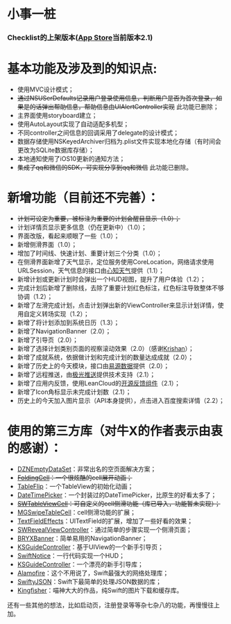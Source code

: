 小事一桩
==============
### Checklist的上架版本([App Store](https://itunes.apple.com/cn/app/%E5%B0%8F%E4%BA%8B%E4%B8%80%E6%A1%A9/id1209752906)当前版本2.1)

基本功能及涉及到的知识点:
==============
* 使用MVC设计模式；
* ~~通过NSUSerDefaults记录用户登录使用信息，判断用户是否为首次登录，如果是的话弹出帮助信息，帮助信息由UIAlertController实现~~ 此功能已删除；
* 主界面使用storyboard建立；
* 使用AutoLayout实现了自动适配多机型；
* 不同controller之间信息的回调采用了delegate的设计模式；
* 数据存储使用NSKeyedArchiver归档为.plist文件实现本地化存储（有时间会更改为SQLite数据库存储）；
* 本地通知使用了iOS10更新的通知方法；
* ~~集成了qq和微信的SDK，可实现分享到qq和微信~~ 此功能已删除。

新增功能（目前还不完善）：
==============
* ~~计划可设定为重要，被标注为重要的计划会醒目显示（1.0）；~~
* 计划详情页显示更多信息（仍在更新中）（1.0）；
* 界面改版，看起来顺眼了一些（1.0）；
* 新增侧滑界面（1.0）；
* 增加了时间线、快速计划、重要计划三个分类（1.0）；
* 在侧滑界面新增了天气显示，定位服务使用CoreLocation，网络请求使用URLSession，天气信息的接口由[心知天气](https://www.seniverse.com/)提供（1.1）；
* 新增计划或更新计划时会弹出一个HUD视图，提升了用户体验（1.2）；
* 完成计划后新增了删除线，去除了重要计划红色标注，红色标注导致整体不够协调（1.2）；
* 新增了左滑完成计划，点击计划弹出新的ViewController来显示计划详情，使用自定义转场实现（1.2）；
* 新增了将计划添加到系统日历（1.3）；
* 新增了NavigationBanner（2.0）；
* 新增了引导页（2.0）；
* 新增了选择计划类别页面的视察滚动效果（2.0）（感谢[Krishan](https://blog.krishan711.com/)）；
* 新增了成就系统，依据做计划和完成计划的数量达成成就（2.0）；
* 新增了历史上的今天模块，接口由[易源数据](https://www.showapi.com/)提供（2.0）；
* 新增了远程推送，由[极光推送](https://www.jiguang.cn/)提供技术支持（2.1）；
* 新增了应用内反馈，使用LeanCloud的[开源反馈组件](https://leancloud.cn/docs/feedback.html)（2.1）；
* 新增了Icon角标显示未完成计划数（2.1）；
* 历史上的今天加入图片显示（API本身提供），点击进入百度搜索详情（2.2）；

使用的第三方库（对牛X的作者表示由衷的感谢）：
==============
* [DZNEmptyDataSet](https://github.com/dzenbot/DZNEmptyDataSet)：非常出名的空页面解决方案；
* ~~[FoldingCell](https://github.com/Ramotion/folding-cell)：一个很炫酷的cell展开动画；~~
* [TableFlip](https://github.com/mergesort/TableFlip)：一个TableView的初始化动画；
* [DateTimePicker](https://github.com/itsmeichigo/DateTimePicker)：一个封装过的DateTimePicker，比原生的好看太多了；
* ~~[SWTableViewCell](https://github.com/CEWendel/SWTableViewCell)：可自定义的cell侧滑功能（库已导入，功能暂未实现）；~~
* [MGSwipeTableCell](https://github.com/MortimerGoro/MGSwipeTableCell)：cell侧滑功能的扩展；
* [TextFieldEffects](https://github.com/raulriera/TextFieldEffects)：UITextField的扩展，增加了一些好看的效果；
* [SWRevealViewController](https://github.com/John-Lluch/SWRevealViewController)：通过简单的步骤实现一个侧滑页面；
* [BRYXBanner](https://github.com/bryx-inc/BRYXBanner)：简单易用的NavigationBanner；
* [KSGuideController](https://github.com/skx926/KSGuideController)：基于UIView的一个新手引导页；
* [SwiftNotice](https://github.com/johnlui/SwiftNotice)：一行代码实现一个HUD；
* [KSGuideController](https://github.com/skx926/KSGuideController)：一个漂亮的新手引导库；
* [Alamofire](https://github.com/Alamofire/Alamofire)：这个不用说了，Swift最强大的网络处理库；
* [SwiftyJSON](https://github.com/SwiftyJSON/SwiftyJSON)：Swift下最简单的处理JSON数据的库；
* [Kingfisher](https://github.com/onevcat/Kingfisher)：喵神大大的作品，纯Swift的图片下载和缓存库。

还有一些其他的想法，比如启动页，注册登录等等杂七杂八的功能，再慢慢往上加。
